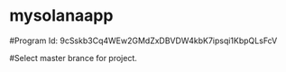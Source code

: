 # mysolanaapp
#Program Id: 9cSskb3Cq4WEw2GMdZxDBVDW4kbK7ipsqi1KbpQLsFcV

#Select master brance for project.
